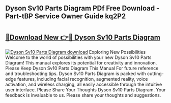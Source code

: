 ## Dyson Sv10 Parts Diagram PDf Free Download - Part-tBP Service Owner Guide kq2P2

# <h2><a href="http://dfl0rhn.blite.top/?on=Dyson+Sv10+Parts+Diagram">🔗Download New 👉🔴 Dyson Sv10 Parts Diagram</a></h2>

[![Dyson Sv10 Parts Diagram download](https://i.imgur.com/lujVjoI.png)](http://dfl0rhn.blite.top/?on=Dyson+Sv10+Parts+Diagram)
Exploring New Possibilities Welcome to the world of possibilities with your new Dyson Sv10 Parts Diagram! This manual explores its potential for creativity and innovation. Please Keep Dyson Sv10 Parts Diagram This Manual For future reference and troubleshooting tips. Dyson Sv10 Parts Diagram is packed with cutting-edge features, including facial recognition, augmented reality, voice activation, and wireless charging, all easily accessible through the intuitive user interface. Please Share Your Thoughts Dyson Sv10 Parts Diagram. Your feedback is invaluable to us. Please share your thoughts and suggestions.
